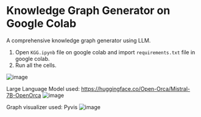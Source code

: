 # Knowledge Graph Generator on Google Colab
A comprehensive knowledge graph generator using LLM.

1. Open ```KGG.ipynb``` file on google colab and import ```requirements.txt``` file in google colab.
2. Run all the cells.

![image](https://github.com/coderuhaan2004/KnowledgeGraphGenerator/assets/135970602/e6ef33a6-1818-4c16-94a5-dbfe81a99fb6)

Large Language Model used: https://huggingface.co/Open-Orca/Mistral-7B-OpenOrca
![image](https://github.com/coderuhaan2004/KnowledgeGraphGenerator/assets/135970602/2a996b97-098a-42c3-9cdd-9997f7a332f6)

Graph visualizer used: Pyvis
![image](https://github.com/coderuhaan2004/KnowledgeGraphGenerator/assets/135970602/f24b933d-a733-4538-b649-bf635a5cd179)


